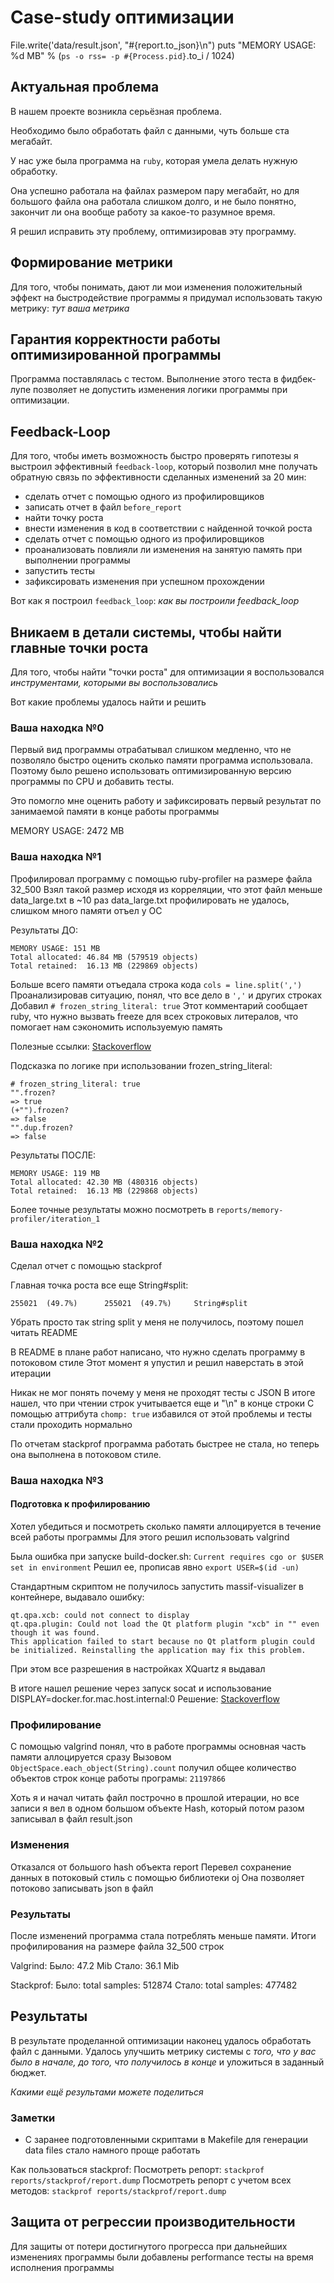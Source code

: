 # Case-study оптимизации


  File.write('data/result.json', "#{report.to_json}\n")
  puts "MEMORY USAGE: %d MB" % (`ps -o rss= -p #{Process.pid}`.to_i / 1024)


## Актуальная проблема
В нашем проекте возникла серьёзная проблема.

Необходимо было обработать файл с данными, чуть больше ста мегабайт.

У нас уже была программа на `ruby`, которая умела делать нужную обработку.

Она успешно работала на файлах размером пару мегабайт, но для большого файла она работала слишком долго, и не было понятно, закончит ли она вообще работу за какое-то разумное время.

Я решил исправить эту проблему, оптимизировав эту программу.

## Формирование метрики
Для того, чтобы понимать, дают ли мои изменения положительный эффект на быстродействие программы я придумал использовать такую метрику: *тут ваша метрика*

## Гарантия корректности работы оптимизированной программы
Программа поставлялась с тестом. Выполнение этого теста в фидбек-лупе позволяет не допустить изменения логики программы при оптимизации.

## Feedback-Loop
Для того, чтобы иметь возможность быстро проверять гипотезы я выстроил эффективный `feedback-loop`, который позволил мне получать обратную связь по эффективности сделанных изменений за 20 мин:

- сделать отчет с помощью одного из профилировщиков
- записать отчет в файл `before_report`
- найти точку роста
- внести изменения в код в соответствии с найденной точкой роста
- сделать отчет с помощью одного из профилировщиков
- проанализовать повлияли ли изменения на занятую память при выполнении программы
- запустить тесты
- зафиксировать изменения при успешном прохождении

Вот как я построил `feedback_loop`: *как вы построили feedback_loop*

## Вникаем в детали системы, чтобы найти главные точки роста
Для того, чтобы найти "точки роста" для оптимизации я воспользовался *инструментами, которыми вы воспользовались*

Вот какие проблемы удалось найти и решить

### Ваша находка №0

Первый вид программы отрабатывал слишком медленно, что не позволяло быстро оценить сколько памяти программа использовала. Поэтому было решено использовать оптимизированную версию программы по CPU и добавить тесты.

Это помогло мне оценить работу и зафиксировать первый результат по занимаемой памяти в конце работы программы

MEMORY USAGE: 2472 MB

### Ваша находка №1

Профилировал программу с помощью ruby-profiler на размере файла 32_500
Взял такой размер исходя из корреляции, что этот файл меньше data_large.txt в ~10 раз
data_large.txt профилировать не удалось, слишком много памяти отъел у ОС

Результаты ДО:
```
MEMORY USAGE: 151 MB
Total allocated: 46.84 MB (579519 objects)
Total retained:  16.13 MB (229869 objects)
```

Больше всего памяти отъедала строка кода `cols = line.split(',')`
Проанализировав ситуацию, понял, что все дело в `','` и других строках
Добавил `# frozen_string_literal: true`
Этот комментарий сообщает ruby, что нужно вызвать freeze для всех строковых литералов, что помогает нам сэкономить используемую память

Полезные ссылки:
[Stackoverflow](https://stackoverflow.com/questions/37799296/ruby-what-does-the-comment-frozen-string-literal-true-do)

Подсказка по логике при использовании frozen_string_literal:
```
# frozen_string_literal: true
"".frozen?
=> true
(+"").frozen?
=> false
"".dup.frozen?
=> false
```

Результаты ПОСЛЕ:
```
MEMORY USAGE: 119 MB
Total allocated: 42.30 MB (480316 objects)
Total retained:  16.13 MB (229868 objects)
```

Более точные результаты можно посмотреть в `reports/memory-profiler/iteration_1`

### Ваша находка №2

Сделал отчет с помощью stackprof

Главная точка роста все еще String#split:
```
255021  (49.7%)      255021  (49.7%)     String#split
```

Убрать просто так string split у меня не получилось, поэтому пошел читать README

В README в плане работ написано, что нужно сделать программу в потоковом стиле
Этот момент я упустил и решил наверстать в этой итерации

Никак не мог понять почему у меня не проходят тесты с JSON
В итоге нашел, что при чтении строк учитывается еще и "\n" в конце строки
С помощью аттрибута `chomp: true` избавился от этой проблемы и тесты стали проходить нормально

По отчетам stackprof программа работать быстрее не стала, но теперь она выполнена в потоковом стиле.

### Ваша находка №3

#### Подготовка к профилированию
Хотел убедиться и посмотреть сколько памяти аллоцируется в течение всей работы программы
Для этого решил использовать valgrind

Была ошибка при запуске build-docker.sh: `Current requires cgo or $USER set in environment`
Решил ее, прописав явно `export USER=$(id -un)`

Стандартным скриптом не получилось запустить massif-visualizer в контейнере, выдавало ошибку:

```
qt.qpa.xcb: could not connect to display
qt.qpa.plugin: Could not load the Qt platform plugin "xcb" in "" even though it was found.
This application failed to start because no Qt platform plugin could be initialized. Reinstalling the application may fix this problem.
```

При этом все разрешения в настройках XQuartz я выдавал

В итоге нашел решение через запуск socat и использование DISPLAY=docker.for.mac.host.internal:0
Решение: [Stackoverflow](https://stackoverflow.com/a/53548183)

### Профилирование

С помощью valgrind понял, что в работе программы основная часть памяти аллоцируется сразу
Вызовом `ObjectSpace.each_object(String).count` получил общее количество объектов строк конце работы програмы: `21197866`

Хоть я и начал читать файл построчно в прошлой итерации, но все записи я вел в одном большом объекте Hash, который потом разом записывал в файл result.json

### Изменения

Отказался от большого hash объекта report
Перевел сохранение данных в потоковый стиль с помощью библиотеки oj
Она позволяет потоково записывать json в файл

### Результаты

После изменений программа стала потреблять меньше памяти.
Итоги профилирования на размере файла 32_500 строк

Valgrind:
Было: 47.2 Mib
Стало: 36.1 Mib

Stackprof:
Было: total samples: 512874
Стало: total samples: 477482

## Результаты

В результате проделанной оптимизации наконец удалось обработать файл с данными.
Удалось улучшить метрику системы с *того, что у вас было в начале, до того, что получилось в конце* и уложиться в заданный бюджет.

*Какими ещё результами можете поделиться*

### Заметки

- С заранее подготовленными скриптами в Makefile для генерации data files стало намного проще работать

Как пользоваться stackprof:
Посмотреть репорт: `stackprof reports/stackprof/report.dump`
Посмотреть репорт с учетом всех методов: `stackprof reports/stackprof/report.dump`

## Защита от регрессии производительности
Для защиты от потери достигнутого прогресса при дальнейших изменениях программы были добавлены performance тесты на время исполнения программы

